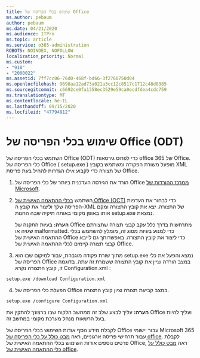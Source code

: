 ```yaml
---
title: שימוש בכלי הפריסה של Office
ms.author: pebaum
author: pebaum
ms.date: 04/21/2020
ms.audience: ITPro
ms.topic: article
ms.service: o365-administration
ROBOTS: NOINDEX, NOFOLLOW
localization_priority: Normal
ms.custom:
- "918"
- "2000022"
ms.assetid: 7ff7cc06-76d0-468f-bd66-3f2760750d04
ms.openlocfilehash: 9698aa12ad73a021a3cc12c8517c1712c48d8385
ms.sourcegitcommit: c6692ce0fa1358ec3529e59ca0ecdfdea4cdc759
ms.translationtype: MT
ms.contentlocale: he-IL
ms.lasthandoff: 09/15/2020
ms.locfileid: "47794912"
---
```

# <a name="using-the-office-deployment-tool-odt"></a>שימוש בכלי הפריסה של Office (ODT)

השתמש בכלי הפריסה של Office (ODT) כדי לפרוס גירסאות office 365 של Office. כלי הפריסה של Office ( setup.exe ) מופעל משורת הפקודה ומשתמש בקובץ XML של תצורה כדי לקבוע אילו הגדרות להחיל בעת פריסת Office.
  
1. הורד את הגירסה העדכנית ביותר של כלי הפריסה של Office [ממרכז ההורדות של Microsoft](https://go.microsoft.com/fwlink/p/?LinkID=626065).

2. השתמש [בכלי ההתאמה האישית של Office (OCT)](https://config.office.com) כדי לבחור את העדפות הפריסה שלך וליצור את קובץ ה-XML של התצורה. יצא את קובץ התצורה ומקם אותו באופן מקומי באותה תיקיה שבה החנות setup.exe נמצאת.

    **הערה:** בעיות התקנה של Office מתרחשות בדרך כלל עקב קבצי תצורה שתצורתם שגויה או malformatted. כדי למנוע בעיות מסוג זה, מומלץ להשתמש בכלי ההתאמה האישית של Office כדי ליצור את קובץ התצורה. באפשרותך גם לייבא קבצי תצורה קיימים לכלי ההתאמה האישית של Office.

3. מתוך שורת פקודה מוגבהת, עבור למיקום שבו הוא setup.exe נמצא והפעל את כלי הפריסה של Office במצב הורדה וציין את קובץ התצורה ששמרת זה עתה. בדוגמה זו, קובץ התצורה נקרא Configuration.xml :

```setup.exe /download Configuration.xml```

4. הפעלת כלי הפריסה של Office במצב קביעת תצורה וציון קובץ התצורה.

```setup.exe /configure Configuration.xml```

**הערה:** עליך לבצע שלב זה ממחשב הלקוח שבו ברצונך להתקין את Office ועליך להיות בעל הרשאות מנהל מערכת מקומי במחשב זה.

לקבלת מידע נוסף אודות השימוש בכלי הפריסה של Office עבור יישומי Microsoft 365 עבור תרחישי פריסה ארגוניים, ראה [מבט כולל על כלי הפריסה של office](https://docs.microsoft.com/deployoffice/overview-office-deployment-tool). לקבלת פרטים נוספים אודות השימוש בכלי ההתאמה האישית של Office, ראה [מבט כולל על כלי ההתאמה האישית של office](https://docs.microsoft.com/DeployOffice/overview-of-the-office-customization-tool-for-click-to-run).
